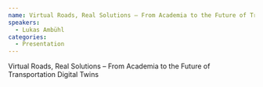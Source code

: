 ```yaml
--- 
name: Virtual Roads, Real Solutions – From Academia to the Future of Transportation Digital Twins
speakers: 
  - Lukas Ambühl
categories:
  - Presentation
---
```


Virtual Roads, Real Solutions – From Academia to the Future of Transportation Digital Twins
